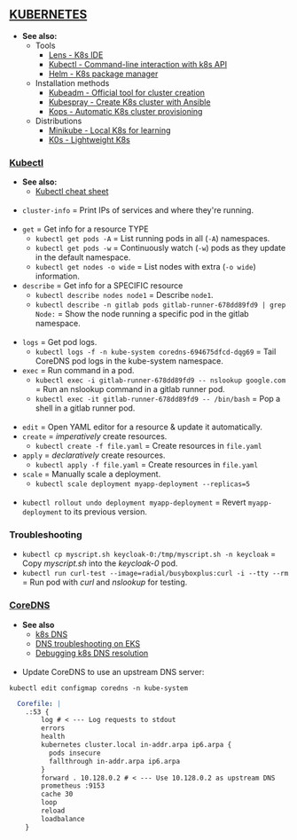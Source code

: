 
## [KUBERNETES](https://kubernetes.io/docs/home/)

- **See also:**
  - Tools
    - [Lens - K8s IDE](https://k8slens.dev/)
    - [Kubectl - Command-line interaction with k8s API](https://kubernetes.io/docs/reference/kubectl/overview/)
    - [Helm - K8s package manager](https://helm.sh/docs/)
  - Installation methods
    - [Kubeadm - Official tool for cluster creation](https://kubernetes.io/docs/reference/setup-tools/kubeadm/)
    - [Kubespray - Create K8s cluster with Ansible](https://github.com/kubernetes-sigs/kubespray)
    - [Kops - Automatic K8s cluster provisioning](https://kops.sigs.k8s.io/)
  - Distributions
    - [Minikube - Local K8s for learning](https://minikube.sigs.k8s.io/docs/start/)
    - [K0s - Lightweight K8s](https://github.com/k0sproject/k0s)


### [Kubectl](https://kubernetes.io/docs/reference/kubectl/overview/)

- **See also:**
  - [Kubectl cheat sheet](https://kubernetes.io/docs/reference/kubectl/cheatsheet/)
<br><br>
- `cluster-info` = Print IPs of services and where they're running.
<br><br>
- `get` = Get info for a resource TYPE
  - `kubectl get pods -A` = List running pods in all (`-A`) namespaces.
  - `kubectl get pods -w` = Continuously watch (`-w`) pods as they update in the default namespace.
  - `kubectl get nodes -o wide` = List nodes with extra (`-o wide`) information.
- `describe` = Get info for a SPECIFIC resource
  - `kubectl describe nodes node1` = Describe `node1`.
  - `kubectl describe -n gitlab pods gitlab-runner-678dd89fd9 | grep Node:` = Show the node running a specific pod in the gitlab namespace.
<br><br>
- `logs` = Get pod logs.
  - `kubectl logs -f -n kube-system coredns-694675dfcd-dqg69` = Tail CoreDNS pod logs in the kube-system namespace.
- `exec` = Run command in a pod.
  - `kubectl exec -i gitlab-runner-678dd89fd9 -- nslookup google.com` = Run an nslookup command in a gitlab runner pod.
  - `kubectl exec -it gitlab-runner-678dd89fd9 -- /bin/bash` = Pop a shell in a gitlab runner pod.
<br><br>
- `edit` = Open YAML editor for a resource & update it automatically.
- `create` = *imperatively* create resources.
  - `kubectl create -f file.yaml` = Create resources in `file.yaml`
- `apply` = *declaratively* create resources.
  - `kubectl apply -f file.yaml` =  Create resources in `file.yaml`
- `scale` = Manually scale a deployment.
  - `kubectl scale deployment myapp-deployment --replicas=5`
<br><br>
- `kubectl rollout undo deployment myapp-deployment` = Revert `myapp-deployment` to its previous version.

### Troubleshooting

- `kubectl cp myscript.sh keycloak-0:/tmp/myscript.sh -n keycloak` = Copy *myscript.sh* into the *keycloak-0* pod.
- `kubectl run curl-test --image=radial/busyboxplus:curl -i --tty --rm` = Run pod with *curl* and *nslookup* for testing.

### [CoreDNS](https://coredns.io/plugins/)

- **See also**
  - [k8s DNS](https://kubernetes.io/docs/concepts/services-networking/dns-pod-service/)
  - [DNS troubleshooting on EKS](https://aws.amazon.com/premiumsupport/knowledge-center/eks-dns-failure/)
  - [Debugging k8s DNS resolution](https://kubernetes.io/docs/tasks/administer-cluster/dns-debugging-resolution/)
<br><br>
- Update CoreDNS to use an upstream DNS server:
```
kubectl edit configmap coredns -n kube-system
```
```yaml
  Corefile: |
    .:53 {
        log # < --- Log requests to stdout
        errors
        health
        kubernetes cluster.local in-addr.arpa ip6.arpa {
          pods insecure
          fallthrough in-addr.arpa ip6.arpa
        }
        forward . 10.128.0.2 # < --- Use 10.128.0.2 as upstream DNS
        prometheus :9153
        cache 30
        loop
        reload
        loadbalance
    }
```
